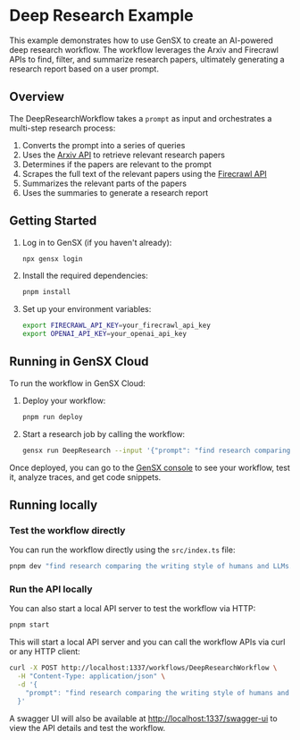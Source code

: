 # Deep Research Example

This example demonstrates how to use GenSX to create an AI-powered deep research workflow. The workflow leverages the Arxiv and Firecrawl APIs to find, filter, and summarize research papers, ultimately generating a research report based on a user prompt.

## Overview

The DeepResearchWorkflow takes a `prompt` as input and orchestrates a multi-step research process:

1. Converts the prompt into a series of queries
2. Uses the [Arxiv API](https://arxiv.org/help/api/user-manual) to retrieve relevant research papers
3. Determines if the papers are relevant to the prompt
4. Scrapes the full text of the relevant papers using the [Firecrawl API](https://www.firecrawl.dev/)
5. Summarizes the relevant parts of the papers
6. Uses the summaries to generate a research report

## Getting Started

1. Log in to GenSX (if you haven't already):

   ```bash
   npx gensx login
   ```

2. Install the required dependencies:

   ```bash
   pnpm install
   ```

3. Set up your environment variables:

   ```bash
   export FIRECRAWL_API_KEY=your_firecrawl_api_key
   export OPENAI_API_KEY=your_openai_api_key
   ```

## Running in GenSX Cloud

To run the workflow in GenSX Cloud:

1. Deploy your workflow:

   ```bash
   pnpm run deploy
   ```

2. Start a research job by calling the workflow:

   ```bash
   gensx run DeepResearch --input '{"prompt": "find research comparing the writing style of humans and LLMs. We want to figure out how to quantify the differences."}'
   ```

Once deployed, you can go to the [GenSX console](https://app.gensx.com) to see your workflow, test it, analyze traces, and get code snippets.

## Running locally

### Test the workflow directly

You can run the workflow directly using the `src/index.ts` file:

```bash
pnpm dev "find research comparing the writing style of humans and LLMs. We want to figure out how to quantify the differences."
```

### Run the API locally

You can also start a local API server to test the workflow via HTTP:

```bash
pnpm start
```

This will start a local API server and you can call the workflow APIs via curl or any HTTP client:

```bash
curl -X POST http://localhost:1337/workflows/DeepResearchWorkflow \
  -H "Content-Type: application/json" \
  -d '{
    "prompt": "find research comparing the writing style of humans and LLMs. We want to figure out how to quantify the differences."
  }'
```

A swagger UI will also be available at [http://localhost:1337/swagger-ui](http://localhost:1337/swagger-ui) to view the API details and test the workflow.
